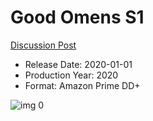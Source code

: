 # Good Omens S1

[Discussion Post](https://www.avsforum.com/threads/bass-eq-for-filtered-movies.2995212/post-59853572)

* Release Date: 2020-01-01
* Production Year: 2020
* Format: Amazon Prime DD+

![img 0](https://i.imgur.com/eipHeWh.jpg)

